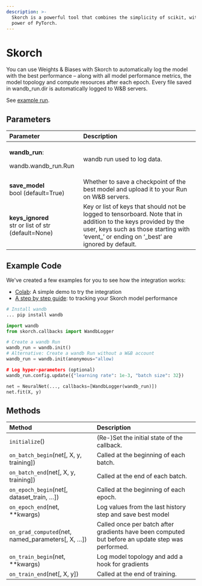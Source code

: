 ```yaml
---
description: >-
  Skorch is a powerful tool that combines the simplicity of scikit, with the
  power of PyTorch.
---
```


# Skorch

You can use Weights & Biases with Skorch to automatically log the model with the best performance – along with all model performance metrics, the model topology and compute resources after each epoch. Every file saved in wandb\_run.dir is automatically logged to W&B servers.

See [example run](https://app.wandb.ai/borisd13/skorch/runs/s20or4ct?workspace=user-borisd13).

## **Parameters**

<table>
  <thead>
    <tr>
      <th style="text-align:left"><b>Parameter</b>
      </th>
      <th style="text-align:left">Description</th>
    </tr>
  </thead>
  <tbody>
    <tr>
      <td style="text-align:left">
        <p><b>wandb_run</b>:</p>
        <p>wandb.wandb_run.Run</p>
      </td>
      <td style="text-align:left">wandb run used to log data.</td>
    </tr>
    <tr>
      <td style="text-align:left"><b>save_model<br /></b>bool (default=True)</td>
      <td style="text-align:left">Whether to save a checkpoint of the best model and upload it to your Run
        on W&amp;B servers.</td>
    </tr>
    <tr>
      <td style="text-align:left"><b>keys_ignored<br /></b>str or list of str (default=None)</td>
      <td style="text-align:left">Key or list of keys that should not be logged to tensorboard. Note that
        in addition to the keys provided by the user, keys such as those starting
        with &#x2018;event_&#x2019; or ending on &#x2018;_best&#x2019; are ignored
        by default.</td>
    </tr>
  </tbody>
</table>

## Example Code

We've created a few examples for you to see how the integration works:

* [Colab](https://colab.research.google.com/drive/1Bo8SqN1wNPMKv5Bn9NjwGecBxzFlaNZn?usp=sharing): A simple demo to try the integration
* [A step by step guide](https://app.wandb.ai/cayush/uncategorized/reports/Automate-Kaggle-model-training-with-Skorch-and-W%26B--Vmlldzo4NTQ1NQ): to tracking your Skorch model performance

```python
# Install wandb
... pip install wandb

import wandb
from skorch.callbacks import WandbLogger

# Create a wandb Run
wandb_run = wandb.init()
# Alternative: Create a wandb Run without a W&B account
wandb_run = wandb.init(anonymous="allow)

# Log hyper-parameters (optional)
wandb_run.config.update({"learning rate": 1e-3, "batch size": 32})

net = NeuralNet(..., callbacks=[WandbLogger(wandb_run)])
net.fit(X, y)
```

## Methods

| Method | Description |
| :--- | :--- |
| `initialize`\(\) | \(Re-\)Set the initial state of the callback. |
| `on_batch_begin`\(net\[, X, y, training\]\) | Called at the beginning of each batch. |
| `on_batch_end`\(net\[, X, y, training\]\) | Called at the end of each batch. |
| `on_epoch_begin`\(net\[, dataset\_train, …\]\) | Called at the beginning of each epoch. |
| `on_epoch_end`\(net, \*\*kwargs\) | Log values from the last history step and save best model |
| `on_grad_computed`\(net, named\_parameters\[, X, …\]\) | Called once per batch after gradients have been computed but before an update step was performed. |
| `on_train_begin`\(net, \*\*kwargs\) | Log model topology and add a hook for gradients |
| `on_train_end`\(net\[, X, y\]\) | Called at the end of training. |

